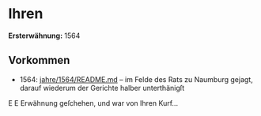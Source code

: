 # Ihren

**Ersterwähnung:** 1564

## Vorkommen
- 1564: [jahre/1564/README.md](../jahre/1564/README.md) – im Felde des Rats zu Naumburg
gejagt, darauf wiederum der Gerichte halber unterthänigſt


E E
Erwähnung geſchehen, und war von Ihren Kurf...
